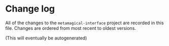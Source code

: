 # Change log

All of the changes to the `metamagical-interface` project are recorded in
this file. Changes are ordered from most recent to oldest versions.

(This will eventually be autogenerated)
